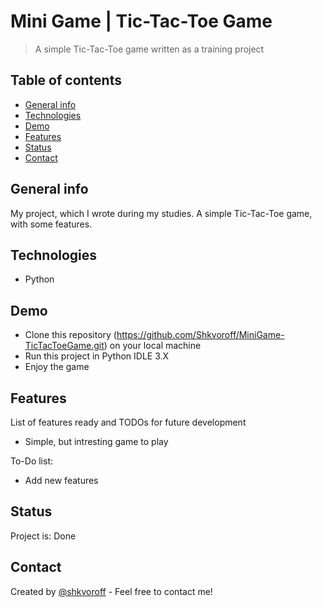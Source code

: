 # Mini Game | Tic-Tac-Toe Game
> A simple Tic-Tac-Toe game written as a training project

## Table of contents
* [General info](#general-info)
* [Technologies](#technologies)
* [Demo](#demo)
* [Features](#features)
* [Status](#status)
* [Contact](#contact)

## General info
My project, which I wrote during my studies. 
A simple Tic-Tac-Toe game, with some features.

## Technologies
* Python

## Demo
* Clone this repository (https://github.com/Shkvoroff/MiniGame-TicTacToeGame.git) on your local machine
* Run this project in Python IDLE 3.X
* Enjoy the game

## Features
List of features ready and TODOs for future development
* Simple, but intresting game to play

To-Do list:
* Add new features

## Status
Project is: Done

## Contact
Created by [@shkvoroff](https://www.linkedin.com/in/shkvoroff/) - Feel free to contact me!
